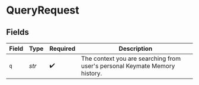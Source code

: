 # QueryRequest


## Fields

| Field                                                                      | Type                                                                       | Required                                                                   | Description                                                                |
| -------------------------------------------------------------------------- | -------------------------------------------------------------------------- | -------------------------------------------------------------------------- | -------------------------------------------------------------------------- |
| `q`                                                                        | *str*                                                                      | :heavy_check_mark:                                                         | The context you are searching from user's personal Keymate Memory history. |